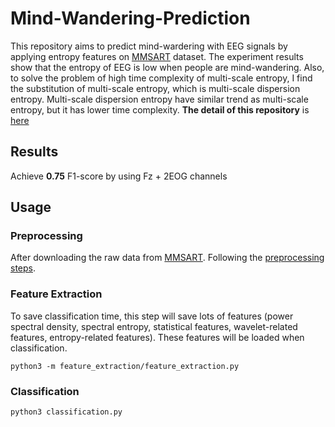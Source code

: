 # Mind-Wandering-Prediction

This repository aims to predict mind-wardering with EEG signals by applying entropy features on [MMSART](http://mmsart.ee.ntu.edu.tw/NTU_SART/) dataset. The experiment results show that the entropy of EEG is low when people are mind-wandering. Also, to solve the problem of high time complexity of multi-scale entropy, I find the substitution of multi-scale entropy, which is multi-scale dispersion entropy. Multi-scale dispersion entropy have similar trend as multi-scale entropy, but it has lower time complexity. **The detail of this repository** is [here](https://github.com/ChingYenShih/Mind-Wandering-Prediction/blob/master/presentation/mind-wandering-prediction-presentation.pdf)

## Results
Achieve **0.75** F1-score by using Fz + 2EOG channels

## Usage 

### Preprocessing
After downloading the raw data from [MMSART](http://mmsart.ee.ntu.edu.tw/NTU_SART/). Following the [preprocessing steps](https://github.com/ChingYenShih/Mind-Wandering-Prediction/tree/master/preprocessing).

### Feature Extraction
To save classification time, this step will save lots of features (power spectral density, spectral entropy, statistical features, wavelet-related features, entropy-related features). These features will be loaded when classification.
```
python3 -m feature_extraction/feature_extraction.py
```

### Classification
```
python3 classification.py
```
